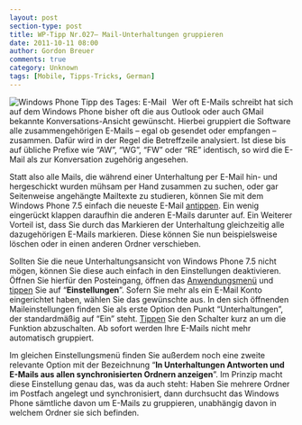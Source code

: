 ```yaml
---
layout: post
section-type: post
title: WP-Tipp Nr.027– Mail-Unterhaltungen gruppieren
date: 2011-10-11 08:00
author: Gordon Breuer
comments: true
category: Unknown
tags: [Mobile, Tipps-Tricks, German]
---
```

<p><img style="margin: 0px 10px 0px 0px; display: inline; float: left" title="" alt="Windows Phone Tipp des Tages: E-Mail" align="left" src="http://anheledirwp.blob.core.windows.net/wordpress/2011/10/MailMG.png" /></p>  <p>Wer oft E-Mails schreibt hat sich auf dem Windows Phone bisher oft die aus Outlook oder auch GMail bekannte Konversations-Ansicht gewünscht. Hierbei gruppiert die Software alle zusammengehörigen E-Mails – egal ob gesendet oder empfangen – zusammen. Dafür wird in der Regel die Betreffzeile analysiert. Ist diese bis auf übliche Prefixe wie “AW”, “WG”, “FW” oder “RE” identisch, so wird die E-Mail als zur Konversation zugehörig angesehen.</p>  <p>Statt also alle Mails, die während einer Unterhaltung per E-Mail hin- und hergeschickt wurden mühsam per Hand zusammen zu suchen, oder gar Seitenweise angehängte Mailtexte zu studieren, können Sie mit dem Windows Phone 7.5 einfach die neueste E-Mail <a href="/post/2011/09/12/WP7-Tipp-007-%E2%80%93-Standard-Gesten.aspx">antippen</a>. Ein wenig eingerückt klappen daraufhin die anderen E-Mails darunter auf. Ein Weiterer Vorteil ist, dass Sie durch das Markieren der Unterhaltung gleichzeitig alle dazugehörigen E-Mails markieren. Diese können Sie nun beispielsweise löschen oder in einen anderen Ordner verschieben.</p>  <p>Sollten Sie die neue Unterhaltungsansicht von Windows Phone 7.5 nicht mögen, können Sie diese auch einfach in den Einstellungen deaktivieren. Öffnen Sie hierfür den Posteingang, öffnen das <a href="/post/2011/09/05/WP7-Tipp-002-&ndash;-Das-Anwendungs-und-Kontextmenu.aspx">Anwendungsmenü</a> und <a href="/post/2011/09/12/WP7-Tipp-007-%E2%80%93-Standard-Gesten.aspx">tippen</a> Sie auf “<strong>Einstellungen</strong>”. Sofern Sie mehr als ein E-Mail Konto eingerichtet haben, wählen Sie das gewünschte aus. In den sich öffnenden Maileinstellungen finden Sie als erste Option den Punkt “Unterhaltungen”, der standardmäßig auf “Ein” steht. <a href="/post/2011/09/12/WP7-Tipp-007-%E2%80%93-Standard-Gesten.aspx">Tippen</a> Sie den Schalter kurz an um die Funktion abzuschalten. Ab sofort werden Ihre E-Mails nicht mehr automatisch gruppiert.</p>  <p>Im gleichen Einstellungsmenü finden Sie außerdem noch eine zweite relevante Option mit der Bezeichnung “<strong>In Unterhaltungen Antworten und E-Mails aus allen synchronisierten Ordnern anzeigen</strong>”. Im Prinzip macht diese Einstellung genau das, was da auch steht: Haben Sie mehrere Ordner im Postfach angelegt und synchronisiert, dann durchsucht das Windows Phone sämtliche davon um E-Mails zu gruppieren, unabhängig davon in welchem Ordner sie sich befinden.</p>
